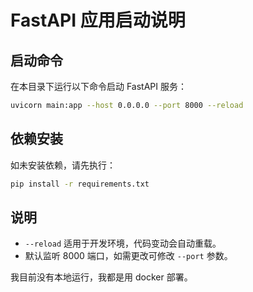 # FastAPI 应用启动说明

## 启动命令

在本目录下运行以下命令启动 FastAPI 服务：

```bash
uvicorn main:app --host 0.0.0.0 --port 8000 --reload
```

## 依赖安装

如未安装依赖，请先执行：

```bash
pip install -r requirements.txt
```

## 说明
- `--reload` 适用于开发环境，代码变动会自动重载。
- 默认监听 8000 端口，如需更改可修改 `--port` 参数。

我目前没有本地运行，我都是用 docker 部署。